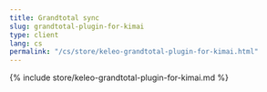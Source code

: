 ```yaml
---
title: Grandtotal sync
slug: grandtotal-plugin-for-kimai
type: client
lang: cs
permalink: "/cs/store/keleo-grandtotal-plugin-for-kimai.html"
---
```


{% include store/keleo-grandtotal-plugin-for-kimai.md %}
